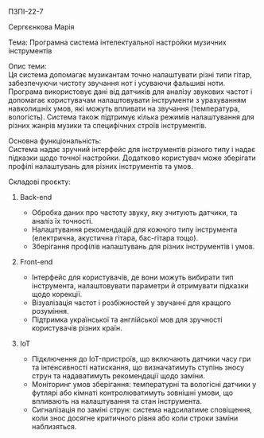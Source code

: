 ПЗПІ-22-7

Сергєєнкова Марія

Тема: Програмна система інтелектуальної настройки музичних інструментів

Опис теми:  
Ця система допомагає музикантам точно налаштувати різні типи гітар, забезпечуючи чистоту звучання нот і усуваючи фальшиві ноти. Програма використовує дані від датчиків для аналізу звукових частот і допомагає користувачам налаштовувати інструменти з урахуванням навколишніх умов, які можуть впливати на звучання (температура, вологість). Система також підтримує кілька режимів налаштування для різних жанрів музики та специфічних строїв інструментів.

Основна функціональність:  
Система надає зручний інтерфейс для інструментів різного типу і надає підказки щодо точної настройки. Додатково користувач може зберігати профілі налаштувань для різних інструментів та умов.

Складові проєкту:
1. Back-end
   - Обробка даних про частоту звуку, яку зчитують датчики, та аналіз їх точності.
   - Налаштування рекомендацій для кожного типу інструмента (електрична, акустична гітара, бас-гітара тощо).
   - Зберігання профілів налаштувань для різних інструментів і умов.

2. Front-end
   - Інтерфейс для користувачів, де вони можуть вибирати тип інструмента, налаштовувати параметри й отримувати підказки щодо корекції.
   - Візуалізація частот і розбіжностей у звучанні для кращого розуміння.
   - Підтримка української та англійської мов для зручності користувачів різних країн.

3. IoT
   - Підключення до IoT-пристроїв, що включають датчики часу гри та інтенсивності натискання, що визначатимуть ступінь зносу струн та надаватимуть рекомендації щодо заміни.
   - Моніторинг умов зберігання: температурні та вологісні датчики у футлярі або кімнаті контролюватимуть зовнішні умови, що впливають на налаштування та стан інструмента.
   - Сигналізація по заміні струн: система надсилатиме сповіщення, коли знос досягне критичного рівня або коли строки заміни наблизяться.
